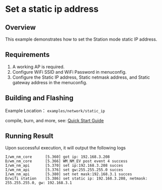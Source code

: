 # Set a static ip address

## Overview
This example demonstrates how to set the Station mode static IP address.

## Requirements
1. A working AP is required.
2. Configure WiFi SSID and WiFi Password in menuconfig.
3. Configure the Static IP address, Static netmask address, and Static gateway address in the menuconfig.

## Building and Flashing

Example Location： `examples/network/static_ip`

compile, burn, and more, see: [Quick Start Guide](https://doc.winnermicro.net/w800/en/latest/get_started/index.html)


## Running Result

Upon successful execution, it will output the following logs

```
I/wm_nm_core      [5.360] got ip: 192.168.3.208
D/wm_nm_core      [5.366] WM_NM_EV post event 4 success
I/wm_nm_api       [5.370] set ip:192.168.3.208 succes
I/wm_nm_api       [5.376] set gw:255.255.255.0 succes
I/wm_nm_api       [5.380] set net mask:192.168.3.1 succes
D/wifi station    [5.386] set static ip: 192.168.3.208, netmask: 255.255.255.0, gw: 192.168.3.1
```